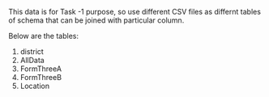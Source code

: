 This data is for Task -1 purpose, so use different CSV files as differnt tables of schema that can be joined with particular column.

Below are the tables:

1. district
2. AllData
3. FormThreeA
4. FormThreeB
5. Location
